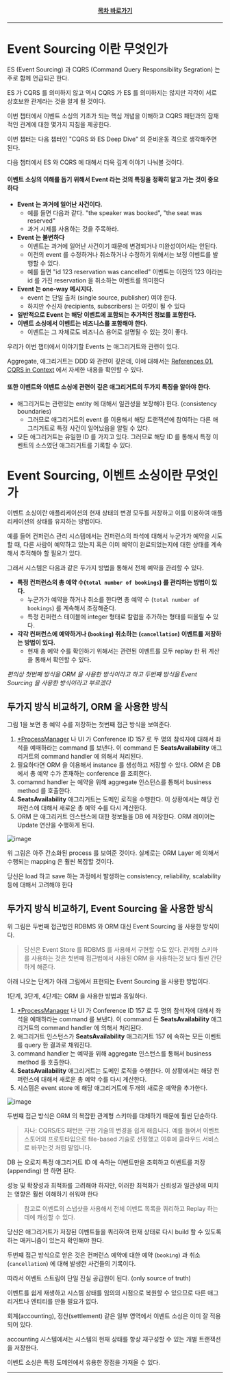 <div align="center">

#### [목차 바로가기](https://github.com/dhslrl321/cqrs-journey-guide-korean/blob/master/Table%20of%20Contents.md)

</div>

---

# Event Sourcing 이란 무엇인가

ES (Event Sourcing) 과 CQRS (Command Query Responsibility Segration) 는 주로 함께 언급되곤 한다.

ES 가 CQRS 를 의미하지 않고 역시 CQRS 가 ES 를 의미하지는 않지만 각각이 서로 상호보완 관계라는 것을 알게 될 것이다.

이번 챕터에서 이벤트 소싱의 기초가 되는 핵심 개념을 이해하고 CQRS 패턴과의 잠재적인 관계에 대한 몇가지 지침을 제공한다.

이번 챕터는 다음 챕터인 "CQRS 와 ES Deep Dive" 의 준비운동 격으로 생각해주면 된다.

다음 챕터에서 ES 와 CQRS 에 대해서 더욱 깊게 이야기 나눠볼 것이다.

#### 이벤트 소싱의 이해를 돕기 위해서 Event 라는 것의 특징을 정확히 알고 가는 것이 중요하다

- **Event 는 과거에 일어난 사건이다.**
  - 예를 들면 다음과 같다. "the speaker was booked", "the seat was reserved"
  - 과거 시제를 사용하는 것을 주목하라.
- **Event 는 불변하다**
  - 이벤트는 과거에 일어난 사건이기 떄문에 변경되거나 미완성이어서는 안된다.
  - 이전의 event 를 수정하거나 취소하거나 수정하기 위해서는 보정 이벤트를 발행할 수 있다.
  - 예를 들면 "id 123 reservation was cancelled" 이벤트는 이전의 123 이라는 id 를 가진 reservation 을 취소하는 이벤트를 의미한다
- **Event 는 one-way 메시지다.**
  - event 는 단일 출처 (single source, publisher) 여야 한다.
  - 하지만 수신자 (recipients, subscribers) 는 여럿이 될 수 있다
- **일반적으로 Event 는 해당 이벤트에 포함되는 추가적인 정보를 포함한다.**
- **이벤트 소싱에서 이벤트는 비즈니스를 포함해야 한다.**
  - 이벤트는 그 자체로도 비즈니스 용어로 설명될 수 있는 것이 좋다.

우리가 이번 챕터에서 이야기할 Events 는 애그리거트와 관련이 있다.

Aggregate, 애그리거트는 DDD 와 관련이 깊은데, 이에 대해서는 [References 01. CQRS in Context](https://github.com/dhslrl321/cqrs-journey-guide-korean/tree/master/part02-references/reference01) 에서 자세한 내용을 확인할 수 있다.

#### 또한 이벤트와 이벤트 소싱에 관련이 깊은 애그리거트의 두가지 특징을 알아야 한다.

- 애그리거트는 관련있는 entity 에 대해서 일관성을 보장해야 한다. (consistency boundaries)
  - 그러므로 애그리거트의 event 를 이용해서 해당 트랜잭션에 참여하는 다른 애그리거트로 특정 사건이 일어났음을 알릴 수 있다.
- 모든 애그리거트는 유일한 ID 를 가지고 있다. 그러므로 해당 ID 를 통해서 특정 이벤트의 소스였던 애그리거트를 기록할 수 있다.

# Event Sourcing, 이벤트 소싱이란 무엇인가

이벤트 소싱이란 애플리케이션의 현재 상태의 변경 모두를 저장하고 이를 이용하여 애플리케이션의 상태를 유지하는 방법이다.

예를 들어 컨퍼런스 관리 시스템에서는 컨퍼런스의 좌석에 대해서 누군가가 예약을 시도할 때, 다른 사람이 예약하고 있는지 혹은 이미 예약이 완료되었는지에 대한 상태를 계속해서 추적해야 할 필요가 있다.

그래서 시스템은 다음과 같은 두가지 방법을 통해서 전체 예약을 관리할 수 있다.

- **특정 컨퍼런스의 총 예약 수(`total number of bookings`) 를 관리하는 방법이 있다.**
  - 누군가가 예약을 하거나 취소를 한다면 총 예약 수 (`total number of bookings`) 를 계속해서 조정해준다.
  - 특정 컨퍼런스 테이블에 integer 형태로 칼럼을 추가하는 형태를 떠올릴 수 있다.
- **각각 컨퍼런스에 예약하거나 (`booking`) 취소하는 (`cancellation`) 이벤트를 저장하는 방법이 있다.**
  - 현재 총 예약 수를 확인하기 위해서는 관련된 이벤트를 모두 replay 한 뒤 계산을 통해서 확인할 수 있다.

_편의상 첫번째 방식을 ORM 을 사용한 방식이라고 하고 두번쨰 방식을 Event Sourcing 을 사용한 방식이라고 부르겠다_

## 두가지 방식 비교하기, ORM 을 사용한 방식

그림 1을 보면 총 예약 수를 저장하는 첫번째 접근 방식을 보여준다.

1. [\*ProcessManager](https://github.com/dhslrl321/cqrs-journey-guide-korean/blob/master/terms/Process%20Manager%20Patterm.md) 나 UI 가 Conference ID 157 로 두 명의 참석자에 대해서 좌석을 예매하라는 command 를 보낸다. 이 command 든 **SeatsAvailability** 애그리거트의 command handler 에 의해서 처리된다.
2. 필요하다면 ORM 을 이용해서 instance 를 생성하고 저장할 수 있다. ORM 은 DB 에서 총 예약 수가 존재하는 conference 를 조회한다.
3. comamnd handler 는 예약을 위해 aggregate 인스턴스를 통해서 business method 를 호출한다.
4. **SeatsAvailability** 애그리거트는 도메인 로직을 수행한다. 이 상황에서는 해당 컨퍼런스에 대해서 새로운 총 예약 수를 다시 계산한다.
5. ORM 은 애그리커트 인스턴스에 대한 정보들을 DB 에 저장한다. ORM 레이어는 Update 연산을 수행하게 된다.

![image](https://user-images.githubusercontent.com/48385288/189571958-32a91499-bbb7-47b4-ad4a-daeefbaccb33.png)

위 그림은 아주 간소화된 process 를 보여준 것이다. 실제로는 ORM Layer 에 의해서 수행되는 mapping 은 훨씬 복잡할 것이다.

당신은 load 하고 save 하는 과정에서 발생하는 consistency, reliability, scalability 등에 대해서 고려해야 한다

## 두가지 방식 비교하기, Event Sourcing 을 사용한 방식

위 그림은 두번째 접근법인 RDBMS 와 ORM 대신 Event Sourcing 을 사용한 방식이다.

> 당신은 Event Store 를 RDBMS 를 사용해서 구현할 수도 있다. 관계형 스키마를 사용하는 것은 첫번째 접근법에서 사용된 ORM 을 사용하는것 보다 훨씬 간단하게 해준다.

아래 나오는 단계가 아래 그림에서 표현되는 Event Sourcing 을 사용한 방법이다.

1단계, 3단계, 4단계는 ORM 을 사용한 방법과 동일하다.

1. [\*ProcessManager](https://github.com/dhslrl321/cqrs-journey-guide-korean/blob/master/terms/Process%20Manager%20Patterm.md) 나 UI 가 Conference ID 157 로 두 명의 참석자에 대해서 좌석을 예매하라는 command 를 보낸다. 이 command 든 **SeatsAvailability** 애그리거트의 command handler 에 의해서 처리된다.
2. 애그리거트 인스턴스가 **SeatsAvailability** 애그리거트 157 에 속하는 모든 이벤트를 query 한 결과로 채워진다.
3. command handler 는 예약을 위해 aggregate 인스턴스를 통해서 business method 를 호출한다.
4. **SeatsAvailability** 애그리거트는 도메인 로직을 수행한다. 이 상황에서는 해당 컨퍼런스에 대해서 새로운 총 예약 수를 다시 계산한다.
5. 시스템은 event store 에 해당 애그리거트에 두개의 새로운 예약을 추가한다.

![image](https://user-images.githubusercontent.com/48385288/189574546-162e5aa4-a3dd-4d65-bb9a-e8c9e4feeec9.png)

두번쨰 접근 방식은 ORM 의 복잡한 관계형 스키마를 대체하기 때문에 훨씬 단순하다.

> 자나: CQRS/ES 패턴은 구현 기술의 변경을 쉽게 해줍니다. 예를 들어서 이벤트 스토어의 프로토타입으로 file-based 기술로 선정했고 이후에 클라우드 서비스로 바꾸는것 처럼 말입니다.

DB 는 오로지 특정 애그리거트 ID 에 속하는 이벤트만을 조회하고 이벤트를 저장 (appending) 만 하면 된다.

성능 및 확장성과 최적화를 고려해야 하지만, 이러한 최적화가 신뢰성과 일관성에 미치는 영향은 훨씬 이해하기 쉬워야 한다

> 참고로 이벤트의 스냅샷을 사용해서 전체 이벤트 목록을 쿼리하고 Replay 하는 데에 캐싱할 수 있다.

당신은 애그리거트가 저장된 이벤트들을 쿼리하여 현재 상태로 다시 build 할 수 있도록 하는 매커니즘이 있는지 확인해야 한다.

두번쨰 접근 방식으로 얻은 것은 컨퍼런스 예약에 대한 예약 (`booking`) 과 취소 (`cancellation`) 에 대해 발생한 사건들의 기록이다.

따라서 이벤트 스트림이 단일 진실 공급원이 된다. (only source of truth)

이벤트를 쉽게 재생하고 시스템 상태를 임의의 시점으로 복원할 수 있으므로 다른 애그리거트나 엔티티를 만들 필요가 없다.

회계(accounting), 정산(settlement) 같은 일부 영역에서 이벤트 소싱은 이미 잘 적용되어 있다.

accounting 시스템에서는 시스템의 현재 상태를 항상 재구성할 수 있는 개별 트랜잭션을 저장한다.

이벤트 소싱은 특정 도메인에서 유용한 장점을 가져올 수 있다.

---
